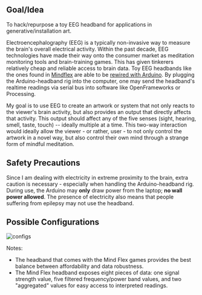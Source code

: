 ## Goal/Idea

To hack/repurpose a toy EEG headband for applications in generative/installation art.

Electroencephalography (EEG) is a typically non-invasive way to measure the brain's overall electrical activity. Within the past decade, EEG technologies have made their way onto the consumer market as meditation monitoring tools and brain-training games. This has given tinkerers relatively cheap and reliable access to brain data. Toy EEG headbands like the ones found in [Mindflex](https://www.amazon.com/Mattel-P2639-Mindflex-Game/dp/B001UEUHCG) are able to be [rewired with Arduino](http://www.frontiernerds.com/brain-hack). By plugging the Arduino-headband rig into the computer, one may send the headband's realtime readings via serial bus into software like OpenFrameworks or Processing.

My goal is to use EEG to create an artwork or system that not only reacts to the viewer's brain activity, but also provides an output that directly affects that activity. This output should affect any of the five senses (sight, hearing, smell, taste, touch) -- ideally multiple at a time. This two-way interaction would ideally allow the viewer - or rather, user - to not only control the artwork in a novel way, but also control their own mind through a strange form of mindful meditation.

## Safety Precautions

Since I am dealing with electricity in extreme proximity to the brain, extra caution is necessary - especially when handling the Arduino-headband rig. During use, the Arduino may **only** draw power from the laptop; **no wall power allowed**. The presence of electricity also means that people suffering from epilepsy may not use the headband.

## Possible Configurations

![configs](https://user-images.githubusercontent.com/7122029/132132219-91fd8d5a-d8e9-4be7-af95-f69d06352262.png)

Notes:
- The headband that comes with the Mind Flex games provides the best balance between affordability and data robustness.
- The Mind Flex headband exposes eight pieces of data: one signal strength value, five filtered frequency/power band values, and two "aggregated" values for easy access to interpreted readings.
